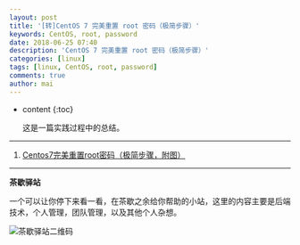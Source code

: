 ```yaml
---
layout: post
title: '[转]CentOS 7 完美重置 root 密码（极简步骤）'
keywords: CentOS, root, password
date: 2018-06-25 07:40
description: 'CentOS 7 完美重置 root 密码（极简步骤）'
categories: [linux]
tags: [linux, CentOS, root, password]
comments: true
author: mai
---
```


* content
{:toc}
	
	这是一篇实践过程中的总结。
	
----

1. [Centos7完美重置root密码（极简步骤，附图）](http://blog.51cto.com/stephenzhao/1898100)

----

**茶歇驿站**

一个可以让你停下来看一看，在茶歇之余给你帮助的小站，这里的内容主要是后端技术，个人管理，团队管理，以及其他个人杂想。

![茶歇驿站二维码](http://oqos7hrvp.bkt.clouddn.com/blog/tech_tea.jpg)
